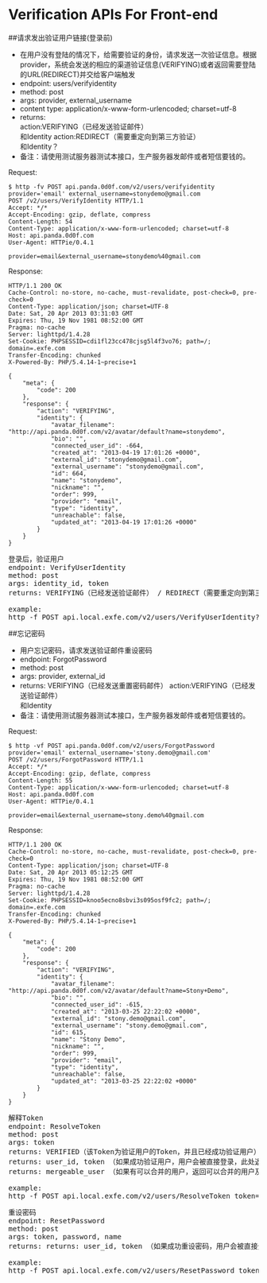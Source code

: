 # Verification APIs For Front-end


##请求发出验证用户链接(登录前)
* 在用户没有登陆的情况下，给需要验证的身份，请求发送一次验证信息。根据provider，系统会发送的相应的渠道验证信息(VERIFYING)或者返回需要登陆的URL(REDIRECT)并交给客户端触发
* endpoint: users/verifyidentity
* method: post
* args: provider, external_username
* content type: application/x-www-form-urlencoded; charset=utf-8
* returns:     
    action:VERIFYING（已经发送验证邮件）    
        和Identity
    action:REDIRECT（需要重定向到第三方验证）    
        和Identity？
* 备注：请使用测试服务器测试本接口，生产服务器发邮件或者短信要钱的。

Request:
    
    $ http -fv POST api.panda.0d0f.com/v2/users/verifyidentity provider='email' external_username=stonydemo@gmail.com
    POST /v2/users/VerifyIdentity HTTP/1.1
    Accept: */*
    Accept-Encoding: gzip, deflate, compress
    Content-Length: 54
    Content-Type: application/x-www-form-urlencoded; charset=utf-8
    Host: api.panda.0d0f.com
    User-Agent: HTTPie/0.4.1

    provider=email&external_username=stonydemo%40gmail.com

Response:

    HTTP/1.1 200 OK
    Cache-Control: no-store, no-cache, must-revalidate, post-check=0, pre-check=0
    Content-Type: application/json; charset=UTF-8
    Date: Sat, 20 Apr 2013 03:31:03 GMT
    Expires: Thu, 19 Nov 1981 08:52:00 GMT
    Pragma: no-cache
    Server: lighttpd/1.4.28
    Set-Cookie: PHPSESSID=cdi1fl23cc478cjsg5l4f3vo76; path=/; domain=.exfe.com
    Transfer-Encoding: chunked
    X-Powered-By: PHP/5.4.14-1~precise+1
    
    {
        "meta": {
            "code": 200
        },
        "response": {
            "action": "VERIFYING",
            "identity": {
                "avatar_filename": "http://api.panda.0d0f.com/v2/avatar/default?name=stonydemo",
                "bio": "",
                "connected_user_id": -664,
                "created_at": "2013-04-19 17:01:26 +0000",
                "external_id": "stonydemo@gmail.com",
                "external_username": "stonydemo@gmail.com",
                "id": 664,
                "name": "stonydemo",
                "nickname": "",
                "order": 999,
                "provider": "email",
                "type": "identity",
                "unreachable": false,
                "updated_at": "2013-04-19 17:01:26 +0000"
            }
        }
    }


<pre>
登录后，验证用户
endpoint: VerifyUserIdentity
method: post
args: identity_id, token
returns: VERIFYING（已经发送验证邮件） / REDIRECT（需要重定向到第三方验证）

example:
http -f POST api.local.exfe.com/v2/users/VerifyUserIdentity?token=xxxxxxxxxx identity_id=233
</pre>


##忘记密码
* 用户忘记密码，请求发送验证邮件重设密码
* endpoint: ForgotPassword
* method: post
* args: provider, external_id
* returns: VERIFYING（已经发送重置密码邮件）
    action:VERIFYING（已经发送验证邮件）    
        和Identity
* 备注：请使用测试服务器测试本接口，生产服务器发邮件或者短信要钱的。

Request:

    $ http -vf POST api.panda.0d0f.com/v2/users/ForgotPassword provider='email' external_username='stony.demo@gmail.com'
    POST /v2/users/ForgotPassword HTTP/1.1
    Accept: */*
    Accept-Encoding: gzip, deflate, compress
    Content-Length: 55
    Content-Type: application/x-www-form-urlencoded; charset=utf-8
    Host: api.panda.0d0f.com
    User-Agent: HTTPie/0.4.1

    provider=email&external_username=stony.demo%40gmail.com

Response:

    HTTP/1.1 200 OK
    Cache-Control: no-store, no-cache, must-revalidate, post-check=0, pre-check=0
    Content-Type: application/json; charset=UTF-8
    Date: Sat, 20 Apr 2013 05:12:25 GMT
    Expires: Thu, 19 Nov 1981 08:52:00 GMT
    Pragma: no-cache
    Server: lighttpd/1.4.28
    Set-Cookie: PHPSESSID=knoo5ecno8sbvi3s095osf9fc2; path=/; domain=.exfe.com
    Transfer-Encoding: chunked
    X-Powered-By: PHP/5.4.14-1~precise+1

    {
        "meta": {
            "code": 200
        }, 
        "response": {
            "action": "VERIFYING", 
            "identity": {
                "avatar_filename": "http://api.panda.0d0f.com/v2/avatar/default?name=Stony+Demo", 
                "bio": "", 
                "connected_user_id": -615, 
                "created_at": "2013-03-25 22:22:02 +0000", 
                "external_id": "stony.demo@gmail.com", 
                "external_username": "stony.demo@gmail.com", 
                "id": 615, 
                "name": "Stony Demo", 
                "nickname": "", 
                "order": 999, 
                "provider": "email", 
                "type": "identity", 
                "unreachable": false, 
                "updated_at": "2013-03-25 22:22:02 +0000"
            }
        }
    }




<pre>
解释Token
endpoint: ResolveToken
method: post
args: token
returns: VERIFIED（该Token为验证用户的Token，并且已经成功验证用户） / INPUT_NEW_PASSWORD（该Token为重设密码Token，接下来可以提交新密码）
returns: user_id, token （如果成功验证用户，用户会被直接登录，此处返回用户的id和登录得到的token）
returns: mergeable_user （如果有可以合并的用户，返回可以合并的用户及其identities信息）

example:
http -f POST api.local.exfe.com/v2/users/ResolveToken token='xxxxxxxxxx'
</pre>


<pre>
重设密码
endpoint: ResetPassword
method: post
args: token, password, name
returns: returns: user_id, token （如果成功重设密码，用户会被直接登录，此处返回用户的id和登录得到的token）

example:
http -f POST api.local.exfe.com/v2/users/ResetPassword token='xxxxxxxxxx' password='xxxxxxxxxx' name='xxxxxxx'
</pre>
